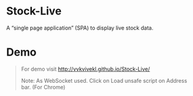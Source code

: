 # Stock-Live
A “single page application” (SPA) to display live stock data.

# Demo
  > For demo visit
  > http://vvkvivekl.github.io/Stock-Live/
  >
  > Note: As WebSocket used. Click on Load unsafe script on Address bar. (For Chrome)
